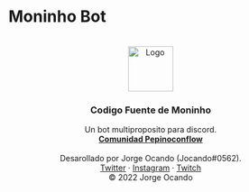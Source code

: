 # Moninho Bot

<!-- PROJECT LOGO -->
<br />
<div align="center">
  <a href="https://github.com/othneildrew/Best-README-Template">
    <img src="https://cdn.discordapp.com/attachments/545316153644548106/971146809042927616/unknown.png" alt="Logo" width="80" height="80">
  </a>

  <h3 align="center">Codigo Fuente de Moninho</h3>

  <p align="center">
    Un bot multiproposito para discord.
    <br />
    <a href="https://discord.gg/b3vjeUduBT" target="_blank"><strong>Comunidad Pepinoconflow</strong></a>
    <br />
    <br />
    Desarollado por Jorge Ocando (Jocando#0562).
    <br />
    <a href="https://twitter.com/Jocando_" target="_blank">Twitter</a>
    ·
    <a href="https://www.instagram.com/jocando_/" target="_blank">Instagram</a>
    ·
    <a href="https://www.twitch.tv/jocandotv" target="_blank">Twitch</a>
    <br />
    © 2022 Jorge Ocando
  </p>
</div>
